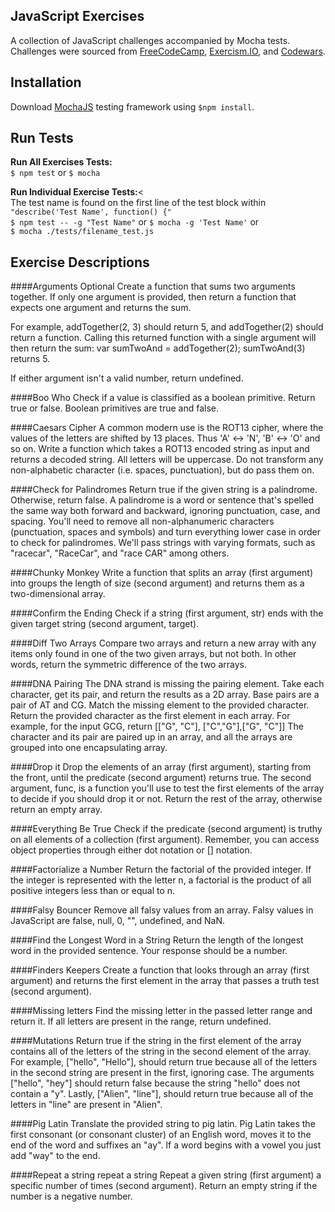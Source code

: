 JavaScript Exercises
--
A collection of JavaScript challenges accompanied by Mocha tests. Challenges were sourced from
[FreeCodeCamp](https://www.freecodecamp.com), [Exercism.IO](http://exercism.io), and [Codewars](https://www.codewars.com).

Installation
-
Download [MochaJS](https://mochajs.org) testing framework using ```$npm install```.

Run Tests
-
<b>Run All Exercises Tests:</b>
<br>```$ npm test``` or ```$ mocha```

<b>Run Individual Exercise Tests:</b><<br>
The test name is found on the first line of the test block within ```"describe('Test Name', function() {"```
<br>```$ npm test -- -g "Test Name"``` or ```$ mocha -g 'Test Name'``` or
<br>```$ mocha ./tests/filename_test.js```

Exercise Descriptions
-

####Arguments Optional 
Create a function that sums two arguments together. If only one argument is provided, then
return a function that expects one argument and returns the sum.

For example, addTogether(2, 3) should return 5, and addTogether(2) should
return a function. Calling this returned function with a single argument will then
return the sum: var sumTwoAnd = addTogether(2); sumTwoAnd(3) returns 5.

If either argument isn't a valid number, return undefined.

<!-- ####Binary Agents 
Return an English translated sentence of the passed binary string.
The binary string will be space separated. -->

####Boo Who 
Check if a value is classified as a boolean primitive. Return true or false.
Boolean primitives are true and false.

####Caesars Cipher 
A common modern use is the ROT13 cipher, where the values of the letters are shifted by 13 places. Thus 'A' ↔ 'N', 'B' ↔ 'O' and so on. Write a function which takes a ROT13 encoded string as input and returns a decoded string. All letters will be uppercase. Do not transform any non-alphabetic character (i.e. spaces, punctuation), but do pass them on.

####Check for Palindromes 
Return true if the given string is a palindrome. Otherwise, return false. A palindrome is a word or sentence that's spelled the same way both forward and backward, ignoring punctuation, case, and spacing. You'll need to remove all non-alphanumeric characters (punctuation, spaces and symbols) and turn everything lower case in order to check for palindromes. We'll pass strings with varying formats, such as "racecar", "RaceCar", and "race CAR" among others.

####Chunky Monkey 
Write a function that splits an array (first argument) into groups the length of size (second argument) and returns them as a two-dimensional array.

####Confirm the Ending 
Check if a string (first argument, str) ends with the given target string (second argument, target).

####Diff Two Arrays 
Compare two arrays and return a new array with any items only found in one of the two given arrays, but not both. In other words, return the symmetric difference of the two arrays.

####DNA Pairing 
The DNA strand is missing the pairing element. Take each character, get its pair, and return the results as a 2D array. Base pairs are a pair of AT and CG. Match the missing element to the provided character. Return the provided character as the first element in each array. For example, for the input GCG, return [["G", "C"], ["C","G"],["G", "C"]] The character and its pair are paired up in an array, and all the arrays are grouped into one encapsulating array.

####Drop it 
Drop the elements of an array (first argument), starting from the front, until the predicate (second argument) returns true.
The second argument, func, is a function you'll use to test the first elements of the array to decide if you should drop it or not.
Return the rest of the array, otherwise return an empty array.

####Everything Be True 
Check if the predicate (second argument) is truthy on all elements of a collection (first argument).
Remember, you can access object properties through either dot notation or [] notation.

####Factorialize a Number 
Return the factorial of the provided integer. If the integer is represented with the letter n, a factorial is the product of all positive integers less than or equal to n. 

####Falsy Bouncer 
Remove all falsy values from an array.
Falsy values in JavaScript are false, null, 0, "", undefined, and NaN.

####Find the Longest Word in a String 
Return the length of the longest word in the provided sentence. Your response should be a number.

####Finders Keepers 
Create a function that looks through an array (first argument) and returns the first element in the array that passes a truth test (second argument).

####Missing letters 
Find the missing letter in the passed letter range and return it. If all letters are present in the range, return undefined.

####Mutations 
Return true if the string in the first element of the array contains all of the letters of the string in the second element of the array. For example, ["hello", "Hello"], should return true because all of the letters in the second string are present in the first, ignoring case. The arguments ["hello", "hey"] should return false because the string "hello" does not contain a "y". Lastly, ["Alien", "line"], should return true because all of the letters in "line" are present in "Alien".

####Pig Latin 
Translate the provided string to pig latin. Pig Latin takes the first consonant (or consonant cluster) of an English word, moves it to the end of the word and suffixes an "ay". If a word begins with a vowel you just add "way" to the end.

####Repeat a string repeat a string 
Repeat a given string (first argument) a specific number of times (second argument). Return an empty string if the number is a negative number.